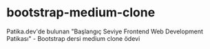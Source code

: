 # bootstrap-medium-clone
Patika.dev'de bulunan "Başlangıç Seviye Frontend Web Development Patikası" - Bootstrap dersi medium clone ödevi
